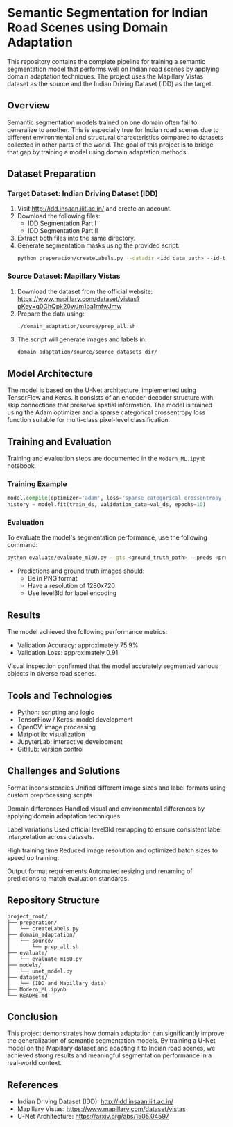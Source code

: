 
# Semantic Segmentation for Indian Road Scenes using Domain Adaptation

This repository contains the complete pipeline for training a semantic segmentation model that performs well on Indian road scenes by applying domain adaptation techniques. The project uses the Mapillary Vistas dataset as the source and the Indian Driving Dataset (IDD) as the target.

## Overview

Semantic segmentation models trained on one domain often fail to generalize to another. This is especially true for Indian road scenes due to different environmental and structural characteristics compared to datasets collected in other parts of the world. The goal of this project is to bridge that gap by training a model using domain adaptation methods.

## Dataset Preparation

### Target Dataset: Indian Driving Dataset (IDD)

1. Visit http://idd.insaan.iiit.ac.in/ and create an account.
2. Download the following files:
   - IDD Segmentation Part I
   - IDD Segmentation Part II
3. Extract both files into the same directory.
4. Generate segmentation masks using the provided script:
   ```bash
   python preperation/createLabels.py --datadir <idd_data_path> --id-type level3Id --num-workers <num_threads>
   ```

### Source Dataset: Mapillary Vistas

1. Download the dataset from the official website: https://www.mapillary.com/dataset/vistas?pKey=q0GhQpk20wJm1ba1mfwJmw
2. Prepare the data using:
   ```bash
   ./domain_adaptation/source/prep_all.sh
   ```
3. The script will generate images and labels in:
   ```
   domain_adaptation/source/source_datasets_dir/
   ```

## Model Architecture

The model is based on the U-Net architecture, implemented using TensorFlow and Keras. It consists of an encoder-decoder structure with skip connections that preserve spatial information. The model is trained using the Adam optimizer and a sparse categorical crossentropy loss function suitable for multi-class pixel-level classification.

## Training and Evaluation

Training and evaluation steps are documented in the `Modern_ML.ipynb` notebook.

### Training Example

```python
model.compile(optimizer='adam', loss='sparse_categorical_crossentropy', metrics=['accuracy'])
history = model.fit(train_ds, validation_data=val_ds, epochs=10)
```

### Evaluation

To evaluate the model's segmentation performance, use the following command:

```bash
python evaluate/evaluate_mIoU.py --gts <ground_truth_path> --preds <prediction_path> --num-workers <num_threads>
```

- Predictions and ground truth images should:
  - Be in PNG format
  - Have a resolution of 1280x720
  - Use level3Id for label encoding

## Results

The model achieved the following performance metrics:

- Validation Accuracy: approximately 75.9%
- Validation Loss: approximately 0.91

Visual inspection confirmed that the model accurately segmented various objects in diverse road scenes.

## Tools and Technologies

- Python: scripting and logic
- TensorFlow / Keras: model development
- OpenCV: image processing
- Matplotlib: visualization
- JupyterLab: interactive development
- GitHub: version control

## Challenges and Solutions

Format inconsistencies
Unified different image sizes and label formats using custom preprocessing scripts.

Domain differences
Handled visual and environmental differences by applying domain adaptation techniques.

Label variations
Used official level3Id remapping to ensure consistent label interpretation across datasets.

High training time
Reduced image resolution and optimized batch sizes to speed up training.

Output format requirements
Automated resizing and renaming of predictions to match evaluation standards.

## Repository Structure

```
project_root/
├── preperation/
│   └── createLabels.py
├── domain_adaptation/
│   └── source/
│       └── prep_all.sh
├── evaluate/
│   └── evaluate_mIoU.py
├── models/
│   └── unet_model.py
├── datasets/
│   └── (IDD and Mapillary data)
├── Modern_ML.ipynb
└── README.md
```

## Conclusion

This project demonstrates how domain adaptation can significantly improve the generalization of semantic segmentation models. By training a U-Net model on the Mapillary dataset and adapting it to Indian road scenes, we achieved strong results and meaningful segmentation performance in a real-world context.

## References

- Indian Driving Dataset (IDD): http://idd.insaan.iiit.ac.in/
- Mapillary Vistas: https://www.mapillary.com/dataset/vistas
- U-Net Architecture: https://arxiv.org/abs/1505.04597
